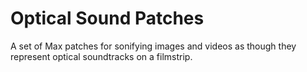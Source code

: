 # Optical Sound Patches 

A set of Max patches for sonifying images and videos as though they represent optical soundtracks on a filmstrip.